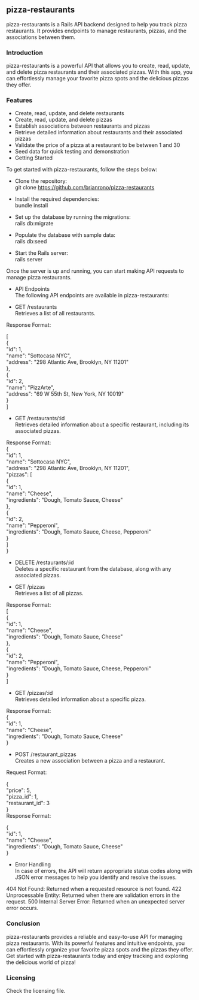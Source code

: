 ## pizza-restaurants
pizza-restaurants is a Rails API backend designed to help you track pizza restaurants. It provides endpoints to manage restaurants, pizzas, and the associations between them.

### Introduction  
pizza-restaurants is a powerful API that allows you to create, read, update, and delete pizza restaurants and their associated pizzas. With this app, you can effortlessly manage your favorite pizza spots and the delicious pizzas they offer.

### Features
- Create, read, update, and delete restaurants
- Create, read, update, and delete pizzas
- Establish associations between restaurants and pizzas
- Retrieve detailed information about restaurants and their associated pizzas
- Validate the price of a pizza at a restaurant to be between 1 and 30
- Seed data for quick testing and demonstration
- Getting Started  

To get started with pizza-restaurants, follow the steps below:

* Clone the repository:  
git clone https://github.com/brianrono/pizza-restaurants

* Install the required dependencies:  
bundle install  
* Set up the database by running the migrations:  
rails db:migrate  

* Populate the database with sample data:  
rails db:seed  

* Start the Rails server:  
rails server  

Once the server is up and running, you can start making API requests to manage pizza restaurants.

- API Endpoints  
The following API endpoints are available in pizza-restaurants:

- GET /restaurants  
Retrieves a list of all restaurants.

Response Format:  

[  
  {  
    "id": 1,  
    "name": "Sottocasa NYC",  
    "address": "298 Atlantic Ave, Brooklyn, NY 11201"  
  },  
  {  
    "id": 2,  
    "name": "PizzArte",  
    "address": "69 W 55th St, New York, NY 10019"  
  }  
]  
- GET /restaurants/:id  
Retrieves detailed information about a specific restaurant, including its associated pizzas.  

Response Format:  
{  
  "id": 1,  
  "name": "Sottocasa NYC",  
  "address": "298 Atlantic Ave, Brooklyn, NY 11201",  
  "pizzas": [  
    {  
      "id": 1,  
      "name": "Cheese",  
      "ingredients": "Dough, Tomato Sauce, Cheese"  
    },  
    {  
      "id": 2,  
      "name": "Pepperoni",  
      "ingredients": "Dough, Tomato Sauce, Cheese, Pepperoni"  
    }  
  ]  
}  
- DELETE /restaurants/:id  
Deletes a specific restaurant from the database, along with any associated pizzas.  

- GET /pizzas  
Retrieves a list of all pizzas.  

Response Format:  
[  
  {  
    "id": 1,  
    "name": "Cheese",  
    "ingredients": "Dough, Tomato Sauce, Cheese"  
  },  
  {  
    "id": 2,  
    "name": "Pepperoni",  
    "ingredients": "Dough, Tomato Sauce, Cheese, Pepperoni"  
  }  
]  
- GET /pizzas/:id  
Retrieves detailed information about a specific pizza.

Response Format:  
{  
  "id": 1,  
  "name": "Cheese",  
  "ingredients": "Dough, Tomato Sauce, Cheese"  
}  
- POST /restaurant_pizzas  
Creates a new association between a pizza and a restaurant.

Request Format:  

{  
  "price": 5,  
  "pizza_id": 1,  
  "restaurant_id": 3  
}  
Response Format:  

{  
  "id": 1,  
  "name": "Cheese",  
  "ingredients": "Dough, Tomato Sauce, Cheese"  
}  
- Error Handling  
In case of errors, the API will return appropriate status codes along with JSON error messages to help you identify and resolve the issues.

404 Not Found: Returned when a requested resource is not found.
422 Unprocessable Entity: Returned when there are validation errors in the request.
500 Internal Server Error: Returned when an unexpected server error occurs.
### Conclusion
pizza-restaurants provides a reliable and easy-to-use API for managing pizza restaurants. With its powerful features and intuitive endpoints, you can effortlessly organize your favorite pizza spots and the pizzas they offer. Get started with pizza-restaurants today and enjoy tracking and exploring the delicious world of pizza!

### Licensing
Check the licensing file.  

